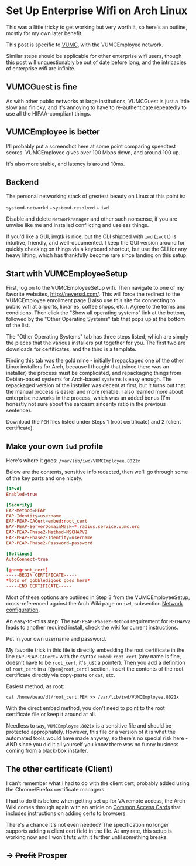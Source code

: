# Set Up Enterprise Wifi on Arch Linux

This was a little tricky to get working
but very worth it,
so here's an outline,
mostly for my own later benefit.

This post is specific to [VUMC](https://www.vumc.org), 
with the VUMCEmployee network.

Similar steps should be applicable for other enterprise wifi users,
though this post will unquestionably be out of date before long,
and the intricacies of enterprise wifi are infinite.

## VUMCGuest is fine

As with other public networks at large institutions,
VUMCGuest is just a little slow and finicky,
and it's annoying to have to re-authenticate repeatedly
to use all the HIPAA-compliant things.

## VUMCEmployee is better

I'll probably put a screenshot here at some point 
comparing speedtest scores. 
VUMCEmployee gives 
over 100 Mbps down, 
and around 100 up.

It's also more stable, 
and latency is around 10ms.

## Backend

The personal networking stack 
of greatest beauty
on Linux
at this point is:

`systemd-networkd` +`systemd-resolved` + `iwd`

Disable and delete `NetworkManager` 
and other such nonsense,
if you are unwise like me 
and installed conflicting and useless things.

If you'd like a GUI, [iwgtk](https://github.com/J-Lentz/iwgtk) is nice,
but the CLI shipped with `iwd` (`iwctl`) 
is intuitive, friendly, and well-documented.
I keep the GUI version around for quickly checking on things 
via a keyboard shortcut,
but use the CLI for any heavy lifting,
which has thankfully become rare since landing on this setup.

## Start with VUMCEmployeeSetup

First, log on to the VUMCEmployeeSetup wifi.
Then navigate to one of my favorite websites, <http://neverssl.com/>.
This will force the redirect to the VUMCEmployee enrollment page
(I also use this site for connecting to public wifi 
at airports, libraries, coffee shops, etc.).
Agree to the terms and conditions. 
Then click the "Show all operating systems" link at the bottom,
followed by the "Other Operating Systems" tab 
that pops up at the bottom of the list.

The "Other Operating Systems" tab has
three steps listed, 
which are simply the pieces that the 
various installers put together for you. 
The first two are downloads for certificates, 
and the third is a template.

Finding this tab 
was the gold mine - initially I
repackaged one of the other Linux installers for Arch,
because I thought that (since there was an installer)
the process must be complicated,
and repackaging things from Debian-based systems
for Arch-based systems is easy enough.
The repackaged version of the installer 
was decent at first,
but it turns out that 
the manual process is easier and more reliable.
I also learned more about enterprise networks in the process,
which was an added bonus 
(I'm honestly not sure about the 
sarcasm:sincerity ratio in the previous sentence).

Download the `PEM` files listed under 
Steps 1 (root certificate) and 
2 (client certificate).

## Make your own `iwd` profile

Here's where it goes: 
`/var/lib/iwd/VUMCEmployee.8021x`

Below are the contents, 
sensitive info redacted, 
then we'll go through some of the key parts
and one nicety.

```toml
[IPv6]
Enabled=true

[Security]
EAP-Method=PEAP
EAP-Identity=username
EAP-PEAP-CACert=embed:root_cert
EAP-PEAP-ServerDomainMask=*.radius.service.vumc.org
EAP-PEAP-Phase2-Method=MSCHAPV2
EAP-PEAP-Phase2-Identity=username
EAP-PEAP-Phase2-Password=password

[Settings]
AutoConnect=true

[@pem@root_cert]
-----BEGIN CERTIFICATE-----
*lots of gobbledigook goes here*
-----END CERTIFICATE-----
```

Most of these options are outlined in 
Step 3 from the VUMCEmployeeSetup,
cross-referenced against the Arch Wiki page on `iwd`, 
subsection [Network configuration](https://wiki.archlinux.org/title/Iwd#EAP-PEAP).

An easy-to-miss step: 
The `EAP-PEAP-Phase2-Method` requirement for `MSCHAPV2` 
leads to another required install, 
check the wiki for current instructions.

Put in your own username and password.

My favorite trick in this file is 
directly embedding the root certificate
in the line 
`EAP-PEAP-CACert=`
with the syntax 
`embed:root_cert` 
(any name is fine, 
doesn't have to be `root_cert`, 
it's just a pointer).
Then you add a definition of `root_cert` in a
`[@pem@root_cert]` section.
Insert the contents of the root certificate directly
via copy-paste or `cat`, etc.

Easiest method, as root:

```
cat /home/beau/dl/root_cert.PEM >> /var/lib/iwd/VUMCEmployee.8021x
```

With the direct embed method, 
you don't need to point to the root certificate file 
or keep it around at all.

Needless to say, 
`VUMCEmployee.8021x` 
is a sensitive file and should be protected appropriately.
However, this file or a version of it 
is what the automated tools would have made anyway,
so there's no special risk here - 
AND since you did it all yourself
you know there was no funny business
coming from a black-box installer.

## The other certificate (Client)

I can't remember what I had to do with the client cert,
probably added using the Chrome/Firefox certificate
managers.

I had to do this before when getting set up for VA remote access,
the Arch Wiki comes through again with an article on 
[Common Access Cards](https://wiki.archlinux.org/title/Common_Access_Card)
that includes instructions on adding certs to browsers.

There's a chance it's not even needed? 
The specification no longer supports 
adding a client cert field
in the file. 
At any rate, this setup is working now 
and I won't futz with it further 
until something breaks.

## -> ~~Profit~~ Prosper
